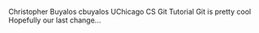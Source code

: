 Christopher Buyalos cbuyalos
UChicago CS Git Tutorial
Git is pretty cool
Hopefully our last change...
